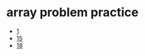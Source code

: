 
# array problem practice

- [1](array/No.1-two-sum.md)
- [15](array/No.15-three-sum.md)
- [18](array/No.18-four-sum.md)
